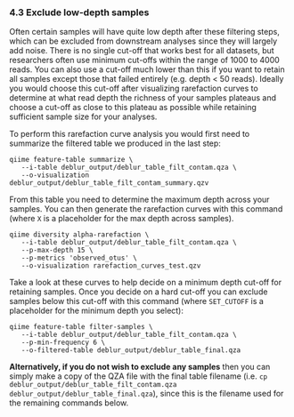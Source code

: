 ### 4.3 Exclude low-depth samples

Often certain samples will have quite low depth after these filtering steps, which can be excluded from downstream analyses since they will largely add noise. There is no single cut-off that works best for all datasets, but researchers often use minimum cut-offs within the range of 1000 to 4000 reads. You can also use a cut-off much lower than this if you want to retain all samples except those that failed entirely (e.g. depth < 50 reads). Ideally you would choose this cut-off after visualizing rarefaction curves to determine at what read depth the richness of your samples plateaus and choose a cut-off as close to this plateau as possible while retaining sufficient sample size for your analyses.

To perform this rarefaction curve analysis you would first need to summarize the filtered table we produced in the last step:
```
qiime feature-table summarize \
   --i-table deblur_output/deblur_table_filt_contam.qza \
   --o-visualization deblur_output/deblur_table_filt_contam_summary.qzv
```

From this table you need to determine the maximum depth across your samples. You can then generate the rarefaction curves with this command (where `X` is a placeholder for the max depth across samples).

```
qiime diversity alpha-rarefaction \
   --i-table deblur_output/deblur_table_filt_contam.qza \
   --p-max-depth 15 \
   --p-metrics 'observed_otus' \
   --o-visualization rarefaction_curves_test.qzv
```

Take a look at these curves to help decide on a minimum depth cut-off for retaining samples. Once you decide on a hard cut-off you can exclude samples below this cut-off with this command (where `SET_CUTOFF` is a placeholder for the minimum depth you select):

```
qiime feature-table filter-samples \
   --i-table deblur_output/deblur_table_filt_contam.qza \
   --p-min-frequency 6 \
   --o-filtered-table deblur_output/deblur_table_final.qza
```

**Alternatively, if you do not wish to exclude any samples** then you can simply make a copy of the QZA file with the final table filename (i.e. `cp deblur_output/deblur_table_filt_contam.qza deblur_output/deblur_table_final.qza`), since this is the filename used for the remaining commands below.
